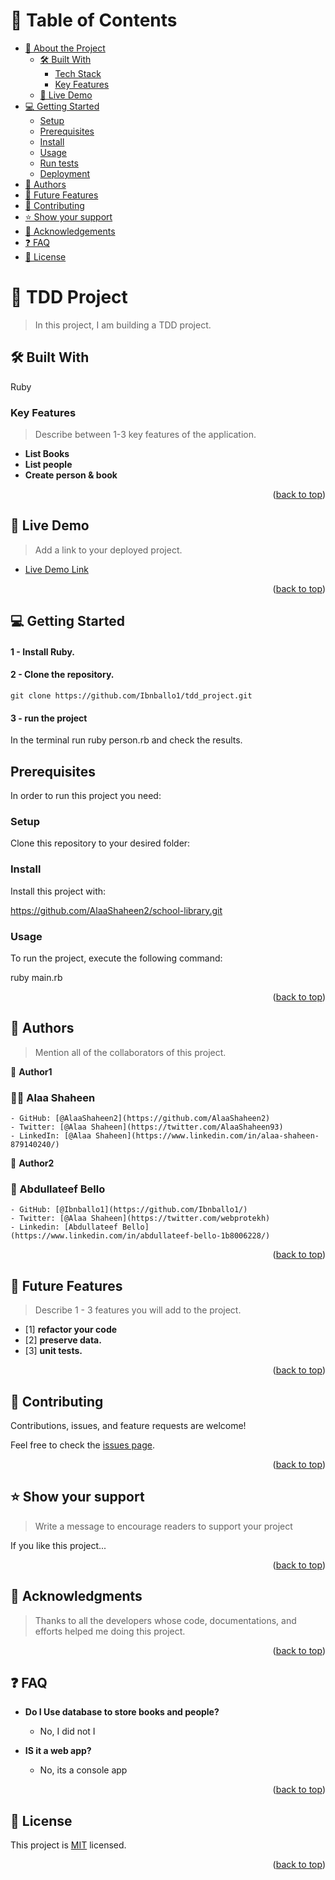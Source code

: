 <a name="readme-top"></a>

<!-- TABLE OF CONTENTS -->

# 📗 Table of Contents

- [📖 About the Project](#about-project)
  - [🛠 Built With](#built-with)
    - [Tech Stack](#tech-stack)
    - [Key Features](#key-features)
  - [🚀 Live Demo](#live-demo)
- [💻 Getting Started](#getting-started)
  - [Setup](#setup)
  - [Prerequisites](#prerequisites)
  - [Install](#install)
  - [Usage](#usage)
  - [Run tests](#run-tests)
  - [Deployment](#triangular_flag_on_post-deployment)
- [👥 Authors](#authors)
- [🔭 Future Features](#future-features)
- [🤝 Contributing](#contributing)
- [⭐️ Show your support](#support)
- [🙏 Acknowledgements](#acknowledgements)
- [❓ FAQ](#faq)
- [📝 License](#license)

<!-- PROJECT DESCRIPTION -->

# 📖 TDD Project <a name="about-project"></a>

> In this project, I am building a TDD project.


## 🛠 Built With <a name="built-with">
Ruby</a>



<!-- Features -->

### Key Features <a name="key-features"></a>

> Describe between 1-3 key features of the application.

- **List Books**
- **List people**
- **Create person & book**

<p align="right">(<a href="#readme-top">back to top</a>)</p>

<!-- LIVE DEMO -->

## 🚀 Live Demo <a name="live-demo"></a>

> Add a link to your deployed project.

- [Live Demo Link](#)

<p align="right">(<a href="#readme-top">back to top</a>)</p>

<!-- GETTING STARTED -->

## 💻 Getting Started <a name="getting-started"></a>

> 
#### 1 - Install Ruby.

#### 2 - Clone the repository.
```
git clone https://github.com/Ibnballo1/tdd_project.git
```

#### 3 - run the project
In the terminal run ruby person.rb and check the results.


## Prerequisites

In order to run this project you need:


### Setup

Clone this repository to your desired folder:



### Install

Install this project with:

https://github.com/AlaaShaheen2/school-library.git

### Usage

To run the project, execute the following command:

ruby main.rb



<p align="right">(<a href="#readme-top">back to top</a>)</p>

<!-- AUTHORS -->

## 👥 Authors <a name="authors"></a>

> Mention all of the collaborators of this project.

👤 **Author1**

### 👩‍💻 Alaa Shaheen

    - GitHub: [@AlaaShaheen2](https://github.com/AlaaShaheen2)
    - Twitter: [@Alaa Shaheen](https://twitter.com/AlaaShaheen93)
    - LinkedIn: [@Alaa Shaheen](https://www.linkedin.com/in/alaa-shaheen-879140240/)

👤 **Author2**

### 🧑 Abdullateef Bello

    - GitHub: [@Ibnballo1](https://github.com/Ibnballo1/)
    - Twitter: [@Alaa Shaheen](https://twitter.com/webprotekh)
    - Linkedin: [Abdullateef Bello](https://www.linkedin.com/in/abdullateef-bello-1b8006228/)



<p align="right">(<a href="#readme-top">back to top</a>)</p>

<!-- FUTURE FEATURES -->

## 🔭 Future Features <a name="future-features"></a>

> Describe 1 - 3 features you will add to the project.

- [1] **refactor your code**
- [2] **preserve data.**
- [3] **unit tests.**

<p align="right">(<a href="#readme-top">back to top</a>)</p>

<!-- CONTRIBUTING -->

## 🤝 Contributing <a name="contributing"></a>

Contributions, issues, and feature requests are welcome!

Feel free to check the [issues page](../../issues/).

<p align="right">(<a href="#readme-top">back to top</a>)</p>

<!-- SUPPORT -->

## ⭐️ Show your support <a name="support"></a>

> Write a message to encourage readers to support your project

If you like this project...

<p align="right">(<a href="#readme-top">back to top</a>)</p>

<!-- ACKNOWLEDGEMENTS -->

## 🙏 Acknowledgments <a name="acknowledgements"></a>

 > Thanks to all the developers whose code, documentations, and efforts helped me doing this project.


<p align="right">(<a href="#readme-top">back to top</a>)</p>

<!-- FAQ (optional) -->

## ❓ FAQ <a name="faq"></a>


- **Do I Use database to store books and people?**

  - No, I did not I 

- **IS it a web app?**

  - No, its a console app

<p align="right">(<a href="#readme-top">back to top</a>)</p>

<!-- LICENSE -->

## 📝 License <a name="license"></a>

This project is [MIT](./LICENSE) licensed.



<p align="right">(<a href="#readme-top">back to top</a>)</p>
